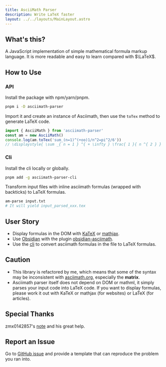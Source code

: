 ```yaml
---
title: AsciiMath Parser
description: Write LaTeX faster
layout: ../../layouts/MainLayout.astro
---
```


## What's this?

A JavaScript implementation of simple mathematical formula markup language. It is more readable and easy to learn compared with $\LaTeX$.

## How to Use

### API

Install the package with npm/yarn/pnpm.

```sh
pnpm i -D asciimath-parser
```

Import it and create an instance of Asciimath, then use the `toTex` method to generate LaTeX code.

```js
import { AsciiMath } from 'asciimath-parser'
const am = new AsciiMath()
console.log(am.toTex('sum_(n=1)^(+oo)1/n^2=pi^2/6'))
// \displaystyle{ \sum _{ n = 1 } ^{ + \infty } \frac{ 1 }{ n ^{ 2 } } = \frac{ \pi ^{ 2 } }{ 6 } }
```

### Cli

Install the cli locally or globally.

```sh
pnpm add -g asciimath-parser-cli
```

Transform input files with inline asciimath formulas (wrapped with backticks) to LaTeX formulas.

```sh
am-parse input.txt
# It will yield input_parsed_xxx.tex
```

## User Story

- Display formulas in the DOM with [KaTeX](https://katex.org) or [mathjax](https://mathjax.org).
- Use [Obsidian](https://obsidian.md) with the plugin [obsidian-asciimath](https://github.com/widcardw/obsidian-asciimath).
- Use the [cli](https://npmjs.com/package/asciimath-parser-cli) to convert asciimath formulas in the file to LaTeX formulas.

## Caution

- This library is refactored by me, which means that some of the syntax may be inconsistent with [asciimath.org](http://asciimath.org), especially the **matrix**.
- Asciimath parser itself does not depend on DOM or mathml, it simply parses your input code into LaTeX code. If you want to display formulas, please work it out with KaTeX or mathjax (for websites) or LaTeX (for articles).

## Special Thanks

zmx0142857's [note](https://zmx0142857.github.io/note) and his great help.

## Report an Issue

Go to [GitHub issue](https://github.com/widcardw/asciimath-parser/issues) and provide a template that can reproduce the problem you ran into.


